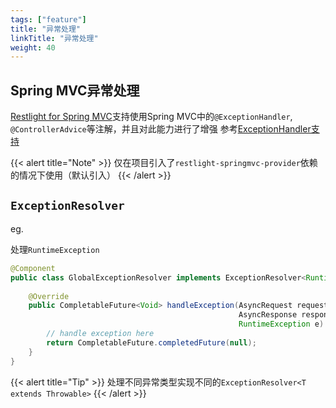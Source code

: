 ```yaml
---
tags: ["feature"]
title: "异常处理"
linkTitle: "异常处理"
weight: 40
---
```


## Spring MVC异常处理

[Restlight for Spring MVC](../../springmvc_support/)支持使用Spring MVC中的`@ExceptionHandler`, `@ControllerAdvice`等注解，并且对此能力进行了增强
参考[ExceptionHandler支持](../../springmvc_support/exception_handler)

{{< alert title="Note" >}}
仅在项目引入了`restlight-springmvc-provider`依赖的情况下使用（默认引入）
{{< /alert >}}

## `ExceptionResolver`

eg.

处理`RuntimeException`

```java
@Component
public class GlobalExceptionResolver implements ExceptionResolver<RuntimeException> {
    
    @Override
    public CompletableFuture<Void> handleException(AsyncRequest request,
                                                   AsyncResponse response,
                                                   RuntimeException e) {
        // handle exception here
        return CompletableFuture.completedFuture(null);
    }
}
```

{{< alert title="Tip" >}}
处理不同异常类型实现不同的`ExceptionResolver<T extends Throwable>`
{{< /alert >}}
